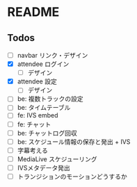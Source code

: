 # README

## Todos

- [ ] navbar リンク・デザイン
- [x] attendee ログイン
  - [ ] デザイン
- [x] attendee 設定
  - [ ] デザイン
- [ ] be: 複数トラックの設定
- [ ] be: タイムテーブル
- [ ] fe: IVS embed
- [ ] fe: チャット
- [ ] be: チャットログ回収
- [ ] be: スケジュール情報の保存と発出 + IVS
- [ ] 字幕考える
- [ ] MediaLive スケジューリング
- [ ] IVSメタデータ発出
- [ ] トランジションのモーションどうするか
